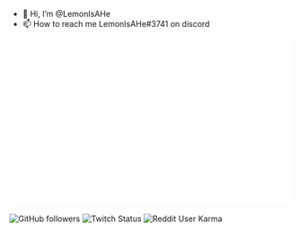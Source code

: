 - 👋 Hi, I’m @LemonIsAHe
- 📫 How to reach me LemonIsAHe#3741 on discord


 ![](https://github.com/LemonIsAHe/github-stats/blob/master/generated/overview.svg)

![GitHub followers](https://img.shields.io/github/followers/LemonIsAHe?style=social) ![Twitch Status](https://img.shields.io/twitch/status/LemonIsAHe?style=social) ![Reddit User Karma](https://img.shields.io/reddit/user-karma/combined/Animatron12?style=social) 

